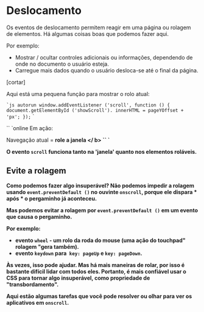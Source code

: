 # Deslocamento

Os eventos de deslocamento permitem reagir em uma página ou rolagem de elementos. Há algumas coisas boas que podemos fazer aqui.

Por exemplo:
- Mostrar / ocultar controles adicionais ou informações, dependendo de onde no documento o usuário esteja.
- Carregue mais dados quando o usuário desloca-se até o final da página.

[cortar]

Aqui está uma pequena função para mostrar o rolo atual:

`` `js autorun
window.addEventListener ('scroll', function () {
document.getElementById ('showScroll'). innerHTML = pageYOffset + 'px';
});
`` `

`` `online
Em ação:

Navegação atual = <b id = "showScroll"> role a janela </ b>
`` `

O evento `scroll` funciona tanto na 'janela' quanto nos elementos roláveis.

## Evite a rolagem

Como podemos fazer algo insuperável? Não podemos impedir a rolagem usando `event.preventDefault ()` no ouvinte `onscroll`, porque ele dispara * após * o pergaminho já aconteceu.

Mas podemos evitar a rolagem por `event.preventDefault ()` em um evento que causa o pergaminho.

Por exemplo:
- evento `wheel` - um rolo da roda do mouse (uma ação do touchpad" rolagem "gera também).
- evento `keydown` para` key: pageUp` e `key: pageDown`.

Às vezes, isso pode ajudar. Mas há mais maneiras de rolar, por isso é bastante difícil lidar com todos eles. Portanto, é mais confiável usar o CSS para tornar algo insuperável, como propriedade de "transbordamento".

Aqui estão algumas tarefas que você pode resolver ou olhar para ver os aplicativos em `onscroll`.
